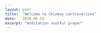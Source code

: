```yaml
---
layout: post
title:  "Welcome to Chinmoy controversies"
date:   2020-06-25
excerpt: "meditation soulful prayer"
---
```


